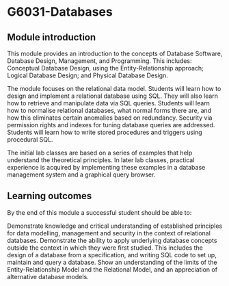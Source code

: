 # G6031-Databases

## Module introduction
This module provides an introduction to the concepts of Database Software, Database Design, Management, and Programming. This includes: Conceptual Database Design, using the Entity-Relationship approach; Logical Database Design; and Physical Database Design.

The module focuses on the relational data model. Students will learn how to design and implement a relational database using SQL. They will also learn how to retrieve and manipulate data via SQL queries. Students will learn how to normalise relational databases, what normal forms there are, and how this eliminates certain anomalies based on redundancy. Security via permission rights and indexes for tuning database queries are addressed. Students will learn how to write stored procedures and triggers using procedural SQL.

The initial lab classes are based on a series of examples that help understand the theoretical principles. In later lab classes, practical experience is acquired by implementing these examples in a database management system and a graphical query browser.

## Learning outcomes

By the end of this module a successful student should be able to:

Demonstrate knowledge and critical understanding of established principles for data modelling, management and security in the context of relational databases.
Demonstrate the ability to apply underlying database concepts outside the context in which they were first studied. This includes the design of a database from a specification, and writing SQL code to set up, maintain and query a database.
Show an understanding of the limits of the Entity-Relationship Model and the Relational Model, and an appreciation of alternative database models.